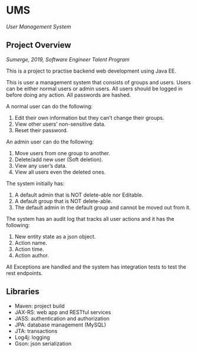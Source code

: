 # UMS
*User Management System*

## Project Overview
*Sumerge, 2019, Software Engineer Talent Program*

This is a project to practise backend web development using Java EE. 

This is user a management system that consists of groups and users. Users can be either normal users or admin users. All users should be logged in before doing any action. All passwords are hashed.

A normal user can do the following:
1) Edit their own information but they can’t change their groups.
2) View other users’ non-sensitive data.
3) Reset their password.

An admin user can do the following:
1) Move users from one group to another.
2) Delete/add new user (Soft deletion).
3) View any user’s data.
4) View all users even the deleted ones.

The system initially has:
1) A default admin that is NOT delete-able nor Editable.
2) A default group that is NOT delete-able.
3) The default admin in the default group and cannot be moved out from it.


The system has an audit log that tracks all user actions and it has the following:
1) New entity state as a json object.
2) Action name.
3) Action time.
4) Action author.

All Exceptions are handled and the system has integration tests to test the rest endpoints.

## Libraries

* Maven: project build
* JAX-RS: web app and RESTful services
* JASS: authentication and authorization
* JPA: database management (MySQL)
* JTA: transactions
* Log4j: logging
* Gson: json serialization
